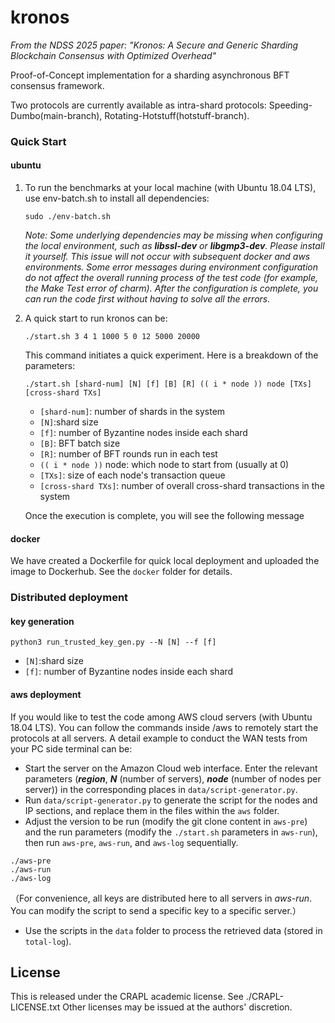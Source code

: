 # kronos

*From the NDSS 2025 paper: "Kronos: A Secure and Generic Sharding Blockchain Consensus with Optimized Overhead"*

Proof-of-Concept implementation for a sharding asynchronous BFT consensus framework.

Two protocols are currently available as intra-shard protocols: Speeding-Dumbo(main-branch), Rotating-Hotstuff(hotstuff-branch).

### Quick Start

#### ubuntu

1. To run the benchmarks at your local machine (with Ubuntu 18.04 LTS), use env-batch.sh to  install all dependencies:

    `sudo ./env-batch.sh`

    *Note: Some underlying dependencies may be missing when configuring the local environment, such as **libssl-dev** or **libgmp3-dev**. Please install it yourself. This issue will not occur with subsequent docker and aws environments.
    Some error messages during environment configuration do not affect the overall running process of the test code (for example, the Make Test error of charm). After the configuration is complete, you can run the code first without having to solve all the errors.*

2. A quick start to run kronos can be:

   `./start.sh 3 4 1 1000 5 0 12 5000 20000`

   This command initiates a quick experiment. Here is a breakdown of the parameters:

   `./start.sh [shard-num] [N] [f] [B] [R] (( i * node )) node [TXs] [cross-shard TXs]`

   * `[shard-num]`: number of shards in the system
   * `[N]`:shard size
   * `[f]`: number of Byzantine nodes inside each shard
   * `[B]`: BFT batch size
   * `[R]`: number of BFT rounds run in each test
   * `(( i * node ))` node: which node to start from (usually at 0)
   * `[TXs]`: size of each node's transaction queue
   * `[cross-shard TXs]`: number of overall cross-shard transactions in the system

    Once the execution is complete, you will see the following message

#### docker

We have created a Dockerfile for quick local deployment and uploaded the image to Dockerhub. See the `docker` folder for details.

### Distributed deployment

#### key generation

`python3 run_trusted_key_gen.py --N [N] --f [f]`

* `[N]`:shard size
* `[f]`: number of Byzantine nodes inside each shard

#### aws deployment

If you would like to test the code among AWS cloud servers (with Ubuntu 18.04 LTS). You can follow the commands inside /aws to remotely start the protocols at all servers. A detail example to conduct the WAN tests from your PC side terminal can be:

* Start the server on the Amazon Cloud web interface. Enter the relevant parameters (***region***, ***N*** (number of servers), ***node*** (number of nodes per server)) in the corresponding places in `data/script-generator.py`.
* Run `data/script-generator.py` to generate the script for the nodes and IP sections, and replace them in the files within the `aws` folder.
* Adjust the version to be run (modify the git clone content in `aws-pre`) and the run parameters (modify the `./start.sh` parameters in `aws-run`), then run `aws-pre`, `aws-run`, and `aws-log` sequentially.
 ```shell
 ./aws-pre
 ./aws-run
 ./aws-log
 ```

（For convenience, all keys are distributed here to all servers in *aws-run*. You can modify the script to send a specific key to a specific server.）


* Use the scripts in the `data` folder to process the retrieved data (stored in `total-log`).



## License

This is released under the CRAPL academic license. See ./CRAPL-LICENSE.txt Other licenses may be issued at the authors' discretion.
